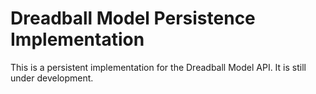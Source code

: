 # Dreadball Model Persistence Implementation

This is a persistent implementation for the Dreadball Model API. It is still under development.